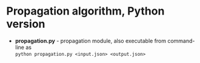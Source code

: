 # Propagation algorithm, Python version
* **propagation.py** - propagation module, also executable from command-line as  
`python propagation.py <input.json> <output.json>`

